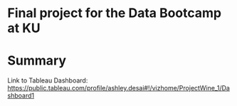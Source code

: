 # Final project for the Data Bootcamp at KU
# Summary

Link to Tableau Dashboard: https://public.tableau.com/profile/ashley.desai#!/vizhome/ProjectWine_1/Dashboard1
